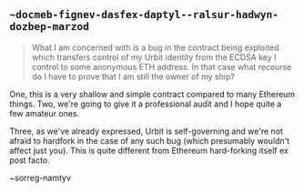 ## `~docmeb-fignev-dasfex-daptyl--ralsur-hadwyn-dozbep-marzod`
> What I am concerned with is a bug in the contract being exploited which transfers control of my Urbit identity from the ECDSA key I control to some anonymous ETH address. In that case what recourse do I have to prove that I am still the owner of my ship?

One, this is a very shallow and simple contract compared to many Ethereum things.  Two, we're going to give it a professional audit and I hope quite a few amateur ones.

Three, as we've already expressed, Urbit is self-governing and we're not afraid to hardfork in the case of any such bug (which presumably wouldn't affect just you).  This is quite different from Ethereum hard-forking itself ex post facto.

~sorreg-namtyv